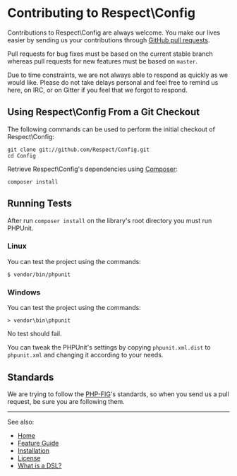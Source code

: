 # Contributing to Respect\Config

Contributions to Respect\Config are always welcome. You make our lives easier by
sending us your contributions through [GitHub pull requests](http://help.github.com/pull-requests).

Pull requests for bug fixes must be based on the current stable branch whereas
pull requests for new features must be based on `master`.

Due to time constraints, we are not always able to respond as quickly as we
would like. Please do not take delays personal and feel free to remind us here,
on IRC, or on Gitter if you feel that we forgot to respond.

## Using Respect\Config From a Git Checkout

The following commands can be used to perform the initial checkout of Respect\Config:

```shell
git clone git://github.com/Respect/Config.git
cd Config
```

Retrieve Respect\Config's dependencies using [Composer](http://getcomposer.org/):

```shell
composer install
```

## Running Tests

After run `composer install` on the library's root directory you must run PHPUnit.

### Linux

You can test the project using the commands:
```shell
$ vendor/bin/phpunit
```

### Windows

You can test the project using the commands:
```shell
> vendor\bin\phpunit
```

No test should fail.

You can tweak the PHPUnit's settings by copying `phpunit.xml.dist` to `phpunit.xml`
and changing it according to your needs.

## Standards

We are trying to follow the [PHP-FIG](http://www.php-fig.org)'s standards, so
when you send us a pull request, be sure you are following them.

***

See also:

- [Home](README.md)
- [Feature Guide](docs/README.md)
- [Installation](docs/INSTALL.md)
- [License](LICENSE.md)
- [What is a DSL?](docs/DSL.md)
